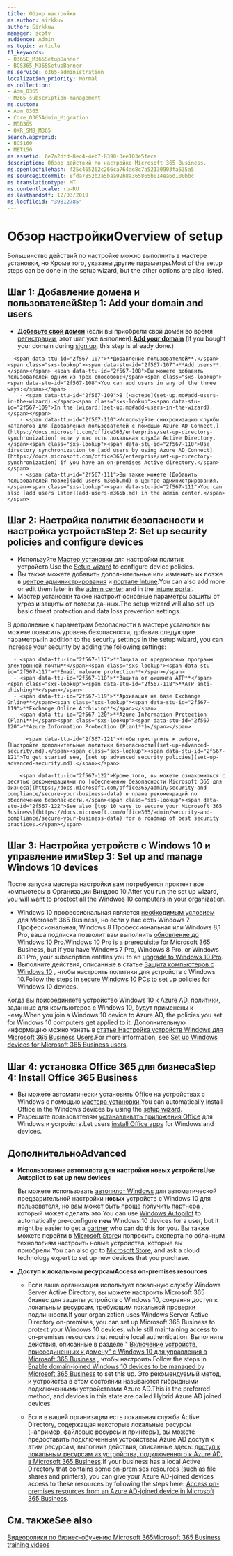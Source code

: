 ```yaml
---
title: Обзор настройки
ms.author: sirkkuw
author: Sirkkuw
manager: scotv
audience: Admin
ms.topic: article
f1_keywords:
- O365E_M365SetupBanner
- BCS365_M365SetupBanner
ms.service: o365-administration
localization_priority: Normal
ms.collection:
- Adm_O365
- M365-subscription-management
ms.custom:
- Adm_O365
- Core_O365Admin_Migration
- MSB365
- OKR_SMB_M365
search.appverid:
- BCS160
- MET150
ms.assetid: 6e7a2dfd-8ec4-4eb7-8390-3ee103e5fece
description: Обзор действий по настройке Microsoft 365 Business.
ms.openlocfilehash: 425c465262c266ca764ae8c7a52130903fa635a5
ms.sourcegitcommit: 8fda7852b2a5baa92b8a365865b014ea6d100bbc
ms.translationtype: MT
ms.contentlocale: ru-RU
ms.lasthandoff: 12/03/2019
ms.locfileid: "39812785"
---
```

# <a name="overview-of-setup"></a><span data-ttu-id="2f567-103">Обзор настройки</span><span class="sxs-lookup"><span data-stu-id="2f567-103">Overview of setup</span></span>

<span data-ttu-id="2f567-104">Большинство действий по настройке можно выполнить в мастере установки, но Кроме того, указаны другие параметры.</span><span class="sxs-lookup"><span data-stu-id="2f567-104">Most of the setup steps can be done in the setup wizard, but the other options are also listed.</span></span>

## <a name="step-1-add-your-domain-and-users"></a><span data-ttu-id="2f567-105">Шаг 1: Добавление домена и пользователей</span><span class="sxs-lookup"><span data-stu-id="2f567-105">Step 1: Add your domain and users</span></span>

   - <span data-ttu-id="2f567-106">**[Добавьте свой домен](set-up.md#add-your-domain-to-personalize-sign-in)** (если вы приобрели свой домен во время [регистрации](sign-up.md), этот шаг уже выполнен).</span><span class="sxs-lookup"><span data-stu-id="2f567-106">**[Add your domain](set-up.md#add-your-domain-to-personalize-sign-in)** (if you bought your domain during [sign up](sign-up.md), this step is already done.)</span></span>

    - <span data-ttu-id="2f567-107">**Добавление пользователей**.</span><span class="sxs-lookup"><span data-stu-id="2f567-107">**Add users**.</span></span> <span data-ttu-id="2f567-108">Вы можете добавить пользователей одним из трех способов:</span><span class="sxs-lookup"><span data-stu-id="2f567-108">You can add users in any of the three ways:</span></span>
        - <span data-ttu-id="2f567-109">В [мастере](set-up.md#add-users-in-the-wizard).</span><span class="sxs-lookup"><span data-stu-id="2f567-109">In the [wizard](set-up.md#add-users-in-the-wizard).</span></span>
        - <span data-ttu-id="2f567-110">Используйте синхронизацию службы каталогов для [добавления пользователей с помощью Azure AD Connect,](https://docs.microsoft.com/office365/enterprise/set-up-directory-synchronization) если у вас есть локальная служба Active Directory.</span><span class="sxs-lookup"><span data-stu-id="2f567-110">Use directory synchronization to [add users by using Azure AD Connect](https://docs.microsoft.com/office365/enterprise/set-up-directory-synchronization) if you have an on-premises Active directory.</span></span>
        - <span data-ttu-id="2f567-111">Вы также можете [Добавить пользователей позже](add-users-m365b.md) в центре администрирования.</span><span class="sxs-lookup"><span data-stu-id="2f567-111">You can also [add users later](add-users-m365b.md) in the admin center.</span></span>
## <a name="step-2-set-up-security-policies-and-configure-devices"></a><span data-ttu-id="2f567-112">Шаг 2: Настройка политик безопасности и настройка устройств</span><span class="sxs-lookup"><span data-stu-id="2f567-112">Step 2: Set up security policies and configure devices</span></span> 

  - <span data-ttu-id="2f567-113">Используйте [Мастер установки](set-up.md#protect-your-organization) для настройки политик устройств.</span><span class="sxs-lookup"><span data-stu-id="2f567-113">Use the [Setup wizard](set-up.md#protect-your-organization) to configure device policies.</span></span> 
  - <span data-ttu-id="2f567-114">Вы также можете добавить дополнительные или изменить их позже в [центре администрирования](view-policies-and-devices.md) и [портале Intune](https://docs.microsoft.com/intune/tutorial-walkthrough-intune-portal).</span><span class="sxs-lookup"><span data-stu-id="2f567-114">You can also add more or edit them later in the [admin center](view-policies-and-devices.md) and in the [Intune portal](https://docs.microsoft.com/intune/tutorial-walkthrough-intune-portal).</span></span>
  - <span data-ttu-id="2f567-115">Мастер установки также настроит основные параметры защиты от угроз и защиты от потери данных.</span><span class="sxs-lookup"><span data-stu-id="2f567-115">The setup wizard will also set up basic threat protection and data loss prevention settings.</span></span>
  
  <span data-ttu-id="2f567-116">В дополнение к параметрам безопасности в мастере установки вы можете повысить уровень безопасности, добавив следующие параметры:</span><span class="sxs-lookup"><span data-stu-id="2f567-116">In addition to the security settings in the setup wizard, you can increase your security by adding the following settings:</span></span>

      - <span data-ttu-id="2f567-117">**Защита от вредоносных программ электронной почты**</span><span class="sxs-lookup"><span data-stu-id="2f567-117">**Email malware protection**</span></span>
      - <span data-ttu-id="2f567-118">**Защита от фишинга ATP**</span><span class="sxs-lookup"><span data-stu-id="2f567-118">**ATP anti-phishing**</span></span>
      - <span data-ttu-id="2f567-119">**Архивация на базе Exchange Online**</span><span class="sxs-lookup"><span data-stu-id="2f567-119">**Exchange Online Archiving**</span></span>
      - <span data-ttu-id="2f567-120">**Azure Information Protection (Plan1**)</span><span class="sxs-lookup"><span data-stu-id="2f567-120">**Azure Information Protection (Plan1**)</span></span>

          <span data-ttu-id="2f567-121">Чтобы приступить к работе, [Настройте дополнительные политики безопасности](set-up-advanced-security.md).</span><span class="sxs-lookup"><span data-stu-id="2f567-121">To get started see, [set up advanced security policies](set-up-advanced-security.md).</span></span>

        <span data-ttu-id="2f567-122">Кроме того, вы можете ознакомиться с десятью рекомендациями по [обеспечению безопасности Microsoft 365 для бизнеса](https://docs.microsoft.com/office365/admin/security-and-compliance/secure-your-business-data) в плане рекомендаций по обеспечению безопасности.</span><span class="sxs-lookup"><span data-stu-id="2f567-122">See also [top 10 ways to secure your Microsoft 365 Business](https://docs.microsoft.com/office365/admin/security-and-compliance/secure-your-business-data) for a roadmap of best security practices.</span></span>

## <a name="step-3-set-up-and-manage-windows-10-devices"></a><span data-ttu-id="2f567-123">Шаг 3: Настройка устройств с Windows 10 и управление ими</span><span class="sxs-lookup"><span data-stu-id="2f567-123">Step 3: Set up and manage Windows 10 devices</span></span>

<span data-ttu-id="2f567-124">После запуска мастера настройки вам потребуется проктект все компьютеры в Организации Виндвос 10.</span><span class="sxs-lookup"><span data-stu-id="2f567-124">After you run the set up wizard, you will want to proctect all the Windwos 10 computers in your organization.</span></span>
  
- <span data-ttu-id="2f567-125">Windows 10 профессиональная является [необходимым условием](pre-requisites-for-data-protection.md) для Microsoft 365 Business, но если у вас есть Windows 7 Профессиональная, Windows 8 Профессиональная или Windows 8,1 Pro, ваша подписка позволит вам выполнить [обновление до Windows 10 Pro](https://docs.microsoft.com/microsoft-365/business/upgrade-to-windows-pro-creators-update).</span><span class="sxs-lookup"><span data-stu-id="2f567-125">Windows 10 Pro is a [prerequisite](pre-requisites-for-data-protection.md) for Microsoft 365 Business, but if you have Windows 7 Pro, Windows 8 Pro, or Windows 8.1 Pro, your subscription entitles you to an [upgrade to  Windows 10 Pro](https://docs.microsoft.com/microsoft-365/business/upgrade-to-windows-pro-creators-update).</span></span>
- <span data-ttu-id="2f567-126">Выполните действия, описанные в статье [Защита компьютеров с Windows 10](secure-win-10-pcs.md) , чтобы настроить политики для устройств с Windows 10.</span><span class="sxs-lookup"><span data-stu-id="2f567-126">Follow the steps in [secure Windows 10 PCs](secure-win-10-pcs.md) to set up policies for Windows 10 devices.</span></span>

<span data-ttu-id="2f567-127">Когда вы присоединяете устройство Windows 10 к Azure AD, политики, заданные для компьютеров с Windows 10, будут применены к нему.</span><span class="sxs-lookup"><span data-stu-id="2f567-127">When you join a Windows 10 device to Azure AD, the policies you set for Windows 10 computers get applied to it.</span></span> <span data-ttu-id="2f567-128">Дополнительную информацию можно узнать в [статье Настройка устройств Windows для Microsoft 365 Business Users](set-up-windows-devices.md).</span><span class="sxs-lookup"><span data-stu-id="2f567-128">For more information, see [Set up Windows devices for Microsoft 365 Business users](set-up-windows-devices.md).</span></span>

## <a name="step-4-install-office-365-business"></a><span data-ttu-id="2f567-129">Шаг 4: установка Office 365 для бизнеса</span><span class="sxs-lookup"><span data-stu-id="2f567-129">Step 4: Install Office 365 Business</span></span>
- <span data-ttu-id="2f567-130">Вы можете автоматически установить Office на устройствах с Windows с помощью [мастера установки](set-up.md#deploy-office-365-client-apps).</span><span class="sxs-lookup"><span data-stu-id="2f567-130">You can automatically install Office in the Windows devices by using the [setup wizard](set-up.md#deploy-office-365-client-apps).</span></span>
- <span data-ttu-id="2f567-131">Разрешите пользователям [устанавливать приложения Office](https://docs.microsoft.com/office365/admin/setup/install-applications) для Windows и устройств.</span><span class="sxs-lookup"><span data-stu-id="2f567-131">Let users [install Office apps](https://docs.microsoft.com/office365/admin/setup/install-applications) for Windows and devices.</span></span>
     
## <a name="advanced"></a><span data-ttu-id="2f567-132">Дополнительно</span><span class="sxs-lookup"><span data-stu-id="2f567-132">Advanced</span></span>
- <span data-ttu-id="2f567-133">**Использование автопилота для настройки новых устройств**</span><span class="sxs-lookup"><span data-stu-id="2f567-133">**Use Autopilot to set up new devices**</span></span>
            
     <span data-ttu-id="2f567-134">Вы можете использовать [автопилот Windows](add-autopilot-devices-and-profile.md) для автоматической предварительной настройки **новых** устройств с Windows 10 для пользователя, но вам может быть проще получить [партнера](https://www.microsoft.com/solution-providers/search) , который может сделать это.</span><span class="sxs-lookup"><span data-stu-id="2f567-134">You can use [Windows Autopilot](add-autopilot-devices-and-profile.md) to automatically pre-configure **new** Windows 10 devices for a user, but it might be easier to get a [partner](https://www.microsoft.com/solution-providers/search) who can do this for you.</span></span> <span data-ttu-id="2f567-135">Вы также можете перейти в [Microsoft Store](https://go.microsoft.com/fwlink/?linkid=874598)и попросить эксперта по облачным технологиям настроить новые устройства, которые вы приобрели.</span><span class="sxs-lookup"><span data-stu-id="2f567-135">You can also go to [Microsoft Store](https://go.microsoft.com/fwlink/?linkid=874598), and ask a cloud technology expert to set up new devices that you purchase.</span></span>

- <span data-ttu-id="2f567-136">**Доступ к локальным ресурсам**</span><span class="sxs-lookup"><span data-stu-id="2f567-136">**Access on-premises resources**</span></span>

     - <span data-ttu-id="2f567-137">Если ваша организация использует локальную службу Windows Server Active Directory, вы можете настроить Microsoft 365 бизнес для защиты устройств с Windows 10, сохраняя доступ к локальным ресурсам, требующим локальной проверки подлинности.</span><span class="sxs-lookup"><span data-stu-id="2f567-137">If your organization uses Windows Server Active Directory on-premises, you can set up Microsoft 365 Business to protect your Windows 10 devices, while still maintaining access to on-premises resources that require local authentication.</span></span> <span data-ttu-id="2f567-138">Выполните действия, описанные в разделе " [Включение устройств, присоединенных к домену" с Windows 10 для управления в Microsoft 365 Business](manage-windows-devices.md) , чтобы настроить.</span><span class="sxs-lookup"><span data-stu-id="2f567-138">Follow the steps in [Enable domain-joined Windows 10 devices to be managed by Microsoft 365 Business](manage-windows-devices.md) to set this up.</span></span> <span data-ttu-id="2f567-139">Это рекомендуемый метод, и устройства в этом состоянии называются гибридными подключенными устройствами Azure AD.</span><span class="sxs-lookup"><span data-stu-id="2f567-139">This is the preferred method, and devices in this state are called Hybrid Azure AD joined devices.</span></span>

    - <span data-ttu-id="2f567-140">Если в вашей организации есть локальная служба Active Directory, содержащая некоторые локальные ресурсы (например, файловые ресурсы и принтеры), вы можете предоставить подключенным устройствам Azure AD доступ к этим ресурсам, выполнив действия, описанные здесь: [доступ к локальным ресурсам из устройства, подключенного к Azure AD, в Microsoft 365 Business](access-resources.md).</span><span class="sxs-lookup"><span data-stu-id="2f567-140">If your business has a local Active Directory that contains some on-premises resources (such as file shares and printers), you can give your Azure AD-joined devices access to these resources by following the steps here: [Access on-premises resources from an Azure AD-joined device in Microsoft 365 Business](access-resources.md).</span></span>

## <a name="see-also"></a><span data-ttu-id="2f567-141">См. также</span><span class="sxs-lookup"><span data-stu-id="2f567-141">See also</span></span>

[<span data-ttu-id="2f567-142">Видеоролики по бизнес-обучению Microsoft 365</span><span class="sxs-lookup"><span data-stu-id="2f567-142">Microsoft 365 Business training videos</span></span>](https://support.office.com/article/6ab4bbcd-79cf-4000-a0bd-d42ce4d12816)
